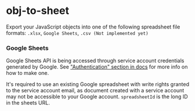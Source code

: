 # obj-to-sheet

Export your JavaScript objects into one of the following spreadsheet file formats: `.xlsx`, `Google Sheets`, `.csv (Not implemented yet)`

### Google Sheets
Google Sheets API is being accessed through service account credentials generated by Google. See ["Authentication" section in docs](https://theoephraim.github.io/node-google-spreadsheet/#/guides/authentication?id=service-account) for more info on how to make one.

It's required to use an existing Google spreadsheet with write rights granted to the service account email, as document created with a service account may not be accessible to your Google account. `spreadsheetId` is the long ID in the sheets URL.
